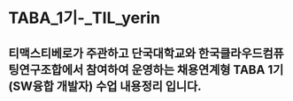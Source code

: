 # TABA_1기-_TIL_yerin

## 티맥스티베로가 주관하고 단국대학교와 한국클라우드컴퓨팅연구조합에서 참여하여 운영하는 채용연계형 TABA 1기(SW융합 개발자) 수업 내용정리 입니다.
